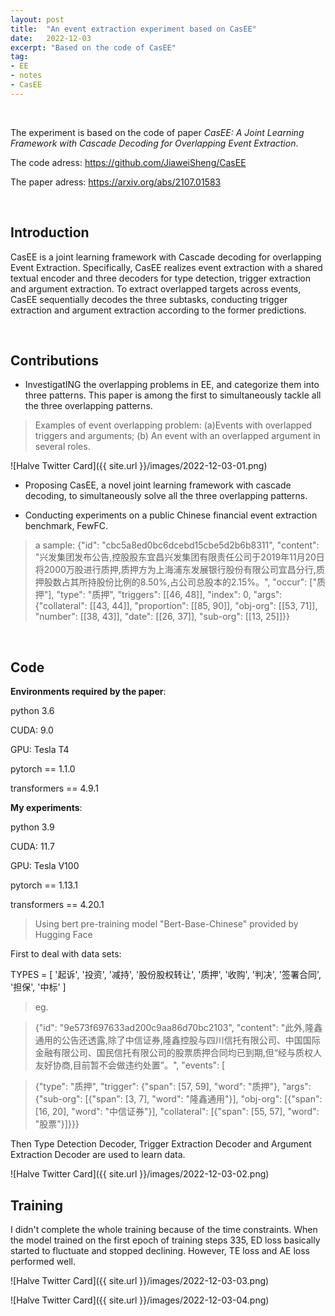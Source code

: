 ```yaml
---
layout: post
title:  "An event extraction experiment based on CasEE"
date:   2022-12-03
excerpt: "Based on the code of CasEE"
tag:
- EE
- notes
- CasEE
---
```


<br/>

The experiment is based on the code of paper *CasEE: A Joint Learning Framework with Cascade Decoding for Overlapping Event Extraction*.

The code adress: https://github.com/JiaweiSheng/CasEE

The paper adress: https://arxiv.org/abs/2107.01583

<br/>

## Introduction

CasEE is a joint learning framework with Cascade decoding for overlapping Event Extraction. Specifically, CasEE realizes event extraction with a shared textual encoder and three decoders for type detection, trigger extraction and argument extraction. To extract overlapped targets across events, CasEE sequentially decodes the three subtasks, conducting trigger extraction and argument extraction according to the former predictions.

<br/>

## Contributions

* InvestigatING the overlapping problems in EE, and categorize them into three patterns. This paper is among the first to simultaneously tackle all the three overlapping patterns.

> Examples of event overlapping problem: (a)Events with overlapped triggers and arguments; (b) An event with an overlapped argument in several roles.

![Halve Twitter Card]({{ site.url }}/images/2022-12-03-01.png)

* Proposing CasEE, a novel joint learning framework with cascade decoding, to simultaneously solve all the three overlapping patterns.

* Conducting experiments on a public Chinese financial event extraction benchmark, FewFC.

> a sample:
> {"id": "cbc5a8ed0bc6dcebd15cbe5d2b6b8311", "content": "兴发集团发布公告,控股股东宜昌兴发集团有限责任公司于2019年11月20日将2000万股进行质押,质押方为上海浦东发展银行股份有限公司宜昌分行,质押股数占其所持股份比例的8.50%,占公司总股本的2.15%。", "occur": ["质押"], "type": "质押", "triggers": [[46, 48]], "index": 0, "args": {"collateral": [[43, 44]], "proportion": [[85, 90]], "obj-org": [[53, 71]], "number": [[38, 43]], "date": [[26, 37]], "sub-org": [[13, 25]]}}

<br/>

## Code
**Environments required by the paper**:

python 3.6

CUDA: 9.0

GPU: Tesla T4

pytorch == 1.1.0

transformers == 4.9.1

**My experiments**:

python 3.9

CUDA: 11.7

GPU: Tesla V100

pytorch == 1.13.1

transformers == 4.20.1

> Using  bert pre-training model "Bert-Base-Chinese" provided by Hugging Face

First to deal with data sets: 

TYPES = [ '起诉', '投资', '减持', '股份股权转让', '质押', '收购', '判决', '签署合同', '担保', '中标' ]

> eg.

> {"id": "9e573f697633ad200c9aa86d70bc2103", "content": "此外,隆鑫通用的公告还透露,除了中信证券,隆鑫控股与四川信托有限公司、中国国际金融有限公司、国民信托有限公司的股票质押合同均已到期,但“经与质权人友好协商,目前暂不会做违约处置”。", "events": [

> {"type": "质押", "trigger": {"span": [57, 59], "word": "质押"}, "args": {"sub-org": [{"span": [3, 7], "word": "隆鑫通用"}], "obj-org": [{"span": [16, 20], "word": "中信证券"}], "collateral": [{"span": [55, 57], "word": "股票"}]}}}

Then Type Detection Decoder, Trigger Extraction Decoder and Argument Extraction Decoder are used to learn data.

![Halve Twitter Card]({{ site.url }}/images/2022-12-03-02.png)

## Training

I didn't complete the whole training because of the time constraints. When the model trained on the first epoch of training steps 335, ED loss basically started to fluctuate and stopped declining. However, TE loss and AE loss performed well.

![Halve Twitter Card]({{ site.url }}/images/2022-12-03-03.png)

![Halve Twitter Card]({{ site.url }}/images/2022-12-03-04.png)


